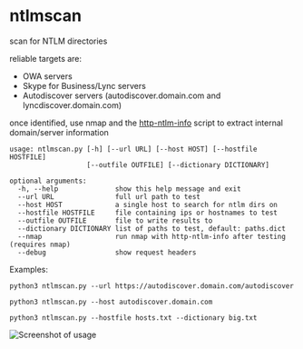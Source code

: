 # ntlmscan
scan for NTLM directories

reliable targets are:
* OWA servers
* Skype for Business/Lync servers
* Autodiscover servers (autodiscover.domain.com and lyncdiscover.domain.com)


once identified, use nmap and the [http-ntlm-info](https://nmap.org/nsedoc/scripts/http-ntlm-info.html) script to extract internal domain/server information 


```
usage: ntlmscan.py [-h] [--url URL] [--host HOST] [--hostfile HOSTFILE]
                   [--outfile OUTFILE] [--dictionary DICTIONARY]

optional arguments:
  -h, --help              show this help message and exit
  --url URL               full url path to test
  --host HOST             a single host to search for ntlm dirs on
  --hostfile HOSTFILE     file containing ips or hostnames to test
  --outfile OUTFILE       file to write results to
  --dictionary DICTIONARY list of paths to test, default: paths.dict
  --nmap                  run nmap with http-ntlm-info after testing (requires nmap)
  --debug                 show request headers
 ```
 
 
 Examples:
 ```
 python3 ntlmscan.py --url https://autodiscover.domain.com/autodiscover
 
 python3 ntlmscan.py --host autodiscover.domain.com
 
 python3 ntlmscan.py --hostfile hosts.txt --dictionary big.txt
 ```

![Screenshot of usage](http://nyxgeek.com/ntlmscan.py_use3.png)
